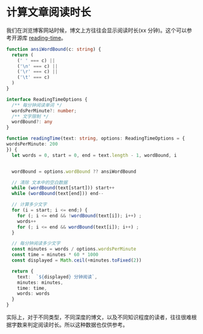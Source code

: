 # 计算文章阅读时长

我们在浏览博客网站时候，博文上方往往会显示阅读时长(xx 分钟)。这个可以参考开源库 [reading-time](https://github.com/ngryman/reading-time/blob/master/lib/reading-time.js
)。

```ts
function ansiWordBound(c: string) {
  return (
    (' ' === c) ||
    ('\n' === c) ||
    ('\r' === c) ||
    ('\t' === c)
  )
}

interface ReadingTimeOptions {
  /** 每分钟阅读单词 */
  wordsPerMinute?: number;
  /** 文字限制 */
  wordBound?: any
}

function readingTime(text: string, options: ReadingTimeOptions = {
wordsPerMinute: 200
}) {
  let words = 0, start = 0, end = text.length - 1, wordBound, i


  wordBound = options.wordBound ?? ansiWordBound

  // 清除 文本中的空白数据
  while (wordBound(text[start])) start++
  while (wordBound(text[end])) end--

  // 计算多少文字
  for (i = start; i <= end;) {
    for (; i <= end && !wordBound(text[i]); i++) ;
    words++
    for (; i <= end && wordBound(text[i]); i++) ;
  }

  // 每分钟阅读多少文字
  const minutes = words / options.wordsPerMinute
  const time = minutes * 60 * 1000
  const displayed = Math.ceil(+minutes.toFixed(2))

  return {
    text:  `${displayed} 分钟阅读`,
    minutes: minutes,
    time: time,
    words: words
  }
}
```




实际上，对于不同类型，不同深度的博文，以及不同知识程度的读者，往往很难根据字数来判定阅读时长。所以这种数据也仅供参考。